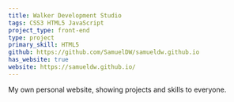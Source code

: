 ```yaml
---
title: Walker Development Studio
tags: CSS3 HTML5 JavaScript
project_type: front-end
type: project
primary_skill: HTML5
github: https://github.com/SamuelDW/samueldw.github.io
has_website: true
website: https://samueldw.github.io/
---
```

My own personal website, showing projects and skills to everyone.
